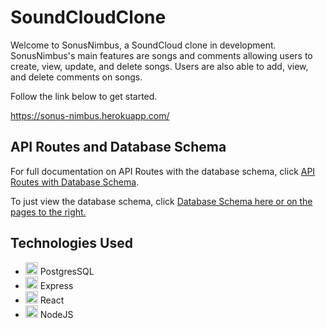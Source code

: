 # SoundCloudClone
Welcome to SonusNimbus, a SoundCloud clone in development. SonusNimbus's main features are songs and comments allowing users to create, view, update, and delete songs. Users are also able to add, view, and delete comments on songs.

Follow the link below to get started.

https://sonus-nimbus.herokuapp.com/

## API Routes and Database Schema
For full documentation on API Routes with the database schema, click [API Routes with Database Schema](https://github.com/juanpunchman/SoundCloudClone/blob/main/backend/API-docs-SoundCloud.md).

To just view the database schema, click [Database Schema here or on the pages to the right.](https://github.com/juanpunchman/SoundCloudClone/wiki/Database-Schema)

## Technologies Used

* <img src="https://user-images.githubusercontent.com/60123981/187137781-0a1212e8-5ec4-4dd9-8020-f4de064b0ba0.svg" width="20"> PostgresSQL
* <img src="https://user-images.githubusercontent.com/60123981/187138428-44a78796-e2ec-4ec1-bf63-6e74a3b0ab1b.svg" width="20"> Express
* <img src="https://user-images.githubusercontent.com/60123981/187137950-ae685ce8-b20c-4ac9-a84d-b636fb8bcae5.svg" width="20"> React
* <img src="https://user-images.githubusercontent.com/60123981/187136616-22db5723-87da-453b-b9c8-bb1aaa415288.svg" width="20"> NodeJS

